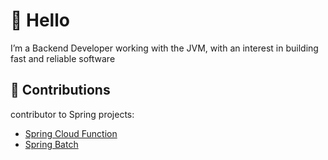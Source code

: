 # 👋 Hello

I’m a Backend Developer working with the JVM, with an interest in building fast and reliable software

## 🌟 Contributions

contributor to Spring  projects:

- [Spring Cloud Function](https://github.com/spring-cloud/spring-cloud-function/pull/1199)
- [Spring Batch](https://github.com/spring-projects/spring-batch/pull/4761)



